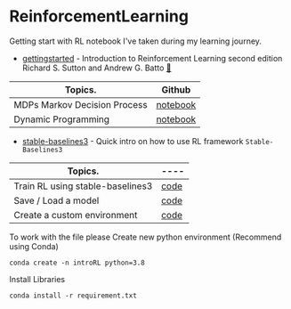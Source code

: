 # ReinforcementLearning
Getting start with RL notebook I've taken during my learning journey. 
- [gettingstarted]() - Introduction to Reinforcement Learning second edition Richard S. Sutton and Andrew G. Batto [📖](https://www.amazon.com/Reinforcement-Learning-Introduction-Adaptive-Computation/dp/0262039249/ref=sr_1_1?crid=79DCXH1XTMB3&keywords=introduction+to+reinforcement+learning&qid=1650816674&s=books&sprefix=introduction+to+reinfo%2Cstripbooks%2C328&sr=1-1)


| Topics.         | Github |
| -------------   | :---------: |
| MDPs Markov Decision Process  | [notebook](https://github.com/theaveas/ReinforcementLearning/blob/main/gettingstarted/01_mdps.ipynb) |
| Dynamic Programming           | [notebook]() |


- [stable-baselines3](https://stable-baselines3.readthedocs.io/en/master/guide/install.html) - Quick intro on how to use RL framework `Stable-Baselines3` 

| Topics.         | ---- |
| -------------   | ---- |
| Train RL using stable-baselines3 | [code](https://github.com/theaveas/ReinforcementLearning/blob/main/stable-baselines3/train.py) |
| Save / Load a model | [code]() |
| Create a custom environment | [code]() |


To work with the file please Create new python environment (Recommend using Conda)
```
conda create -n introRL python=3.8
```
Install Libraries
```
conda install -r requirement.txt
```
